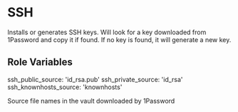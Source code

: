 SSH
=========

Installs or generates SSH keys.  Will look for a key downloaded from 1Password and copy it if found.  If no key is found, it will generate a new key.


Role Variables
--------------

ssh_public_source: 'id_rsa.pub'
ssh_private_source: 'id_rsa'
ssh_knownhosts_source: 'knownhosts'

Source file names in the vault downloaded by 1Password 